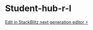 # Student-hub-r-l

[Edit in StackBlitz next generation editor ⚡️](https://stackblitz.com/~/github.com/Ravindu-RV/Student-hub-r-l)